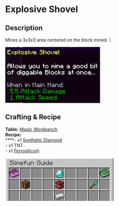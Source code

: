 # Explosive Shovel

## Description

Mines a 3x3x3 area centered on the block mined. \


![](<../../../.gitbook/assets/image (47).png>)

## Crafting & Recipe

**Table:** [Magic Workbench](../basic-machines/magic-workbench.md)\
**Recipe:**\
****- x1 [Synthetic Diamond](../resources/synthetic-diamond.md)\
\- x1 TNT\
\- x1 [Ferrosilicon](../resources/ferrosilicon.md)\


![Crafting Recipe for Explosive Shovel](<../../../.gitbook/assets/image (48).png>)
